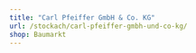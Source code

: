 ```yaml
---
title: "Carl Pfeiffer GmbH & Co. KG"
url: /stockach/carl-pfeiffer-gmbh-und-co-kg/
shop: Baumarkt
---
```

